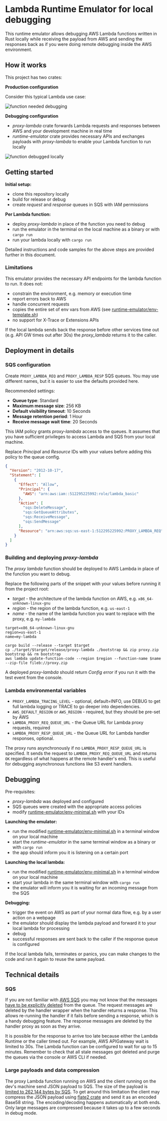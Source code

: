 # Lambda Runtime Emulator for local debugging

This runtime emulator allows debugging AWS Lambda functions written in Rust locally while receiving the payload from AWS and sending the responses back as if you were doing remote debugging inside the AWS environment.


## How it works

This project has two crates:

__Production configuration__

Consider this typical Lambda use case:

![function needed debugging](./img/lambda-debugger-usecase.png)

__Debugging configuration__

- _proxy-lambda_ crate forwards Lambda requests and responses between AWS and your development machine in real time
- _runtime-emulator_ crate provides necessary APIs and exchanges payloads with _proxy-lambda_ to enable your Lambda function to run locally

![function debugged locally](./img/lambda-debugger-components.png)

## Getting started

__Initial setup:__

- clone this repository locally
- build for release or debug
- create _request_ and _response_ queues in SQS with IAM permissions

__Per Lambda function:__

- deploy _proxy-lambda_ in place of the function you need to debug
- run the emulator in the terminal on the local machine as a binary or with `cargo run`
- run your lambda locally with `cargo run`



Detailed instructions and code samples for the above steps are provided further in this document.

### Limitations

This emulator provides the necessary API endpoints for the lambda function to run. It does not:

* constrain the environment, e.g. memory or execution time
* report errors back to AWS
* handle concurrent requests
* copies the entire set of env vars from AWS (see [runtime-emulator/env-template.sh](runtime-emulator/env-template.sh))
* no support for X-Trace or Extensions APIs

If the local lambda sends back the response before other services time out (e.g. API GW times out after 30s)
the _proxy_lambda_ returns it to the caller.

## Deployment in details

### SQS configuration

Create `PROXY_LAMBDA_REQ` and `PROXY_LAMBDA_RESP` SQS queues.
You may use different names, but it is easier to use the defaults provided here.

Recommended settings:

- **Queue type**: Standard
- **Maximum message size**: 256 KB
- **Default visibility timeout**: 10 Seconds
- **Message retention period**: 1 Hour
- **Receive message wait time**: 20 Seconds

This IAM policy grants _proxy-lambda_ access to the queues.
It assumes that you have sufficient privileges to access Lambda and SQS from your local machine.

Replace _Principal_ and _Resource_ IDs with your values before adding this policy to the queue config.

```json
{
  "Version": "2012-10-17",
  "Statement": [
    {
      "Effect": "Allow",
      "Principal": {
        "AWS": "arn:aws:iam::512295225992:role/lambda_basic"
      },
      "Action": [
        "sqs:DeleteMessage",
        "sqs:GetQueueAttributes",
        "sqs:ReceiveMessage",
        "sqs:SendMessage"
      ],
      "Resource": "arn:aws:sqs:us-east-1:512295225992:PROXY_LAMBDA_REQ"
    }
  ]
}
```


### Building and deploying _proxy-lambda_

The _proxy lambda_ function should be deployed to AWS Lambda in place of the function you want to debug.

Replace the following parts of the snippet with your values before running it from the project root:
- _target_ - the architecture of the lambda function on AWS, e.g. `x86_64-unknown-linux-gnu`
- _region_ - the region of the lambda function, e.g. `us-east-1`
- _name_ - the name of the lambda function you want to replace with the proxy, e.g. `my-lambda`

```
target=x86_64-unknown-linux-gnu 
region=us-east-1
name=my-lambda

cargo build --release --target $target
cp ./target/$target/release/proxy-lambda ./bootstrap && zip proxy.zip bootstrap && rm bootstrap
aws lambda update-function-code --region $region --function-name $name --zip-file fileb://proxy.zip
```

A deployed _proxy-lambda_ should return _Config error_ if you run it with the test event from the console.



### Lambda environmental variables

- `PROXY_LAMBDA_TRACING_LEVEL` - optional, default=INFO, use DEBUG to get full lambda logging or TRACE to go deeper into dependencies.
- `AWS_DEFAULT_REGION` or `AWS_REGION` - required, but they should be pre-set by AWS
- `LAMBDA_PROXY_REQ_QUEUE_URL` - the Queue URL for Lambda proxy requests, required
- `LAMBDA_PROXY_RESP_QUEUE_URL` - the Queue URL for Lambda handler responses, optional.

The proxy runs asynchronously if no `LAMBDA_PROXY_RESP_QUEUE_URL` is specified. It sends the request to `LAMBDA_PROXY_REQ_QUEUE_URL` and returns `OK` regardless of what happens at the remote handler's end.
This is useful for debugging asynchronous functions like S3 event handlers. 

## Debugging

Pre-requisites:
- _proxy-lambda_ was deployed and configured
- SQS queues were created with the appropriate access policies
- modify [runtime-emulator/env-minimal.sh](runtime-emulator/env-minimal.sh) with your IDs

__Launching the emulator:__
- run the modified [runtime-emulator/env-minimal.sh](runtime-emulator/env-minimal.sh) in a terminal window on your local machine
- start the _runtime-emulator_ in the same terminal window as a binary or with `cargo run`
- the app should inform you it is listening on a certain port

__Launching the local lambda:__
- run the modified [runtime-emulator/env-minimal.sh](runtime-emulator/env-minimal.sh) in a terminal window on your local machine
- start your lambda in the same terminal window with `cargo run`
- the emulator will inform you it is waiting for an incoming message from the SQS

__Debugging:__
- trigger the event on AWS as part of your normal data flow, e.g. by a user action on a webpage
- the emulator should display the lambda payload and forward it to your local lambda for processing
- debug
- successful responses are sent back to the caller if the response queue is configured 

If the local lambda fails, terminates or panics, you can make changes to the code and run it again to reuse the same payload.


## Technical details

### SQS

If you are not familiar with [AWS SQS](https://docs.aws.amazon.com/AWSSimpleQueueService/latest/SQSDeveloperGuide/welcome.html) you may not know that the messages [have to be explicitly deleted](https://docs.aws.amazon.com/AWSSimpleQueueService/latest/APIReference/API_DeleteMessage.html) from the queue. The request messages are deleted by the handler wrapper when the handler returns a response. This allows re-running the handler if it fails before sending a response, which is a handy debugging feature. The response messages are deleted by the handler proxy as soon as they arrive.

It is possible for the response to arrive too late because either the Lambda Runtime or the caller timed out. For example, AWS APIGateway wait is limited to 30s. The Lambda function can be configured to wait for up to 15 minutes. Remember to check that all stale messages got deleted and purge the queues via the console or AWS CLI if needed. 

### Large payloads and data compression

The proxy Lambda function running on AWS and the client running on the dev's machine send JSON payload to SQS. The size of the payload is [limited to 262,144 bytes by SQS](https://docs.aws.amazon.com/AWSSimpleQueueService/latest/SQSDeveloperGuide/quotas-messages.html). To get around this limitation the client may compress the JSON payload using [flate2 crate](https://crates.io/crates/flate2) and send it as an encoded Base58 string. The encoding/decoding happens automatically at both ends. Only large messages are compressed because it takes up to a few seconds in debug mode.
